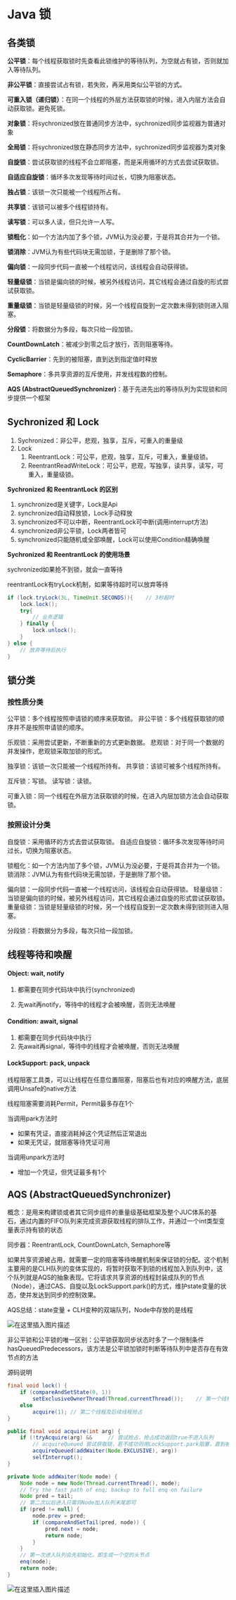 # Java 锁

## 各类锁

**公平锁**：每个线程获取锁时先查看此锁维护的等待队列，为空就占有锁，否则就加入等待队列。

**非公平锁**：直接尝试占有锁，若失败，再采用类似公平锁的方式。

**可重入锁（递归锁）**：在同一个线程的外层方法获取锁的时候，进入内层方法会自动获取锁。避免死锁。

**对象锁**：将sychronized放在普通同步方法中，sychronized同步监视器为普通对象

**全局锁**：将sychronized放在静态同步方法中，sychronized同步监视器为类对象

**自旋锁**：尝试获取锁的线程不会立即阻塞，而是采用循环的方式去尝试获取锁。

**自适应自旋锁**：循环多次发现等待时间过长，切换为阻塞状态。

**独占锁**：该锁一次只能被一个线程所占有。

**共享锁**：该锁可以被多个线程锁持有。

**读写锁**：可以多人读，但只允许一人写。

**锁粗化**：如一个方法内加了多个锁，JVM认为没必要，于是将其合并为一个锁。

**锁消除**：JVM认为有些代码块无需加锁，于是删除了那个锁。

**偏向锁**：一段同步代码一直被一个线程访问，该线程会自动获得锁。

**轻量级锁**：当锁是偏向锁的时候，被另外线程访问，其它线程会通过自旋的形式尝试获取锁。

**重量级锁**：当锁是轻量级锁的时候，另一个线程自旋到一定次数未得到锁则进入阻塞。

**分段锁**：将数据分为多段，每次只给一段加锁。

**CountDownLatch**：被减少到零之后才放行，否则阻塞等待。

**CyclicBarrier**：先到的被阻塞，直到达到指定值时释放

**Semaphore**：多共享资源的互斥使用，并发线程数的控制。

**AQS (AbstractQueuedSynchronizer)**：基于先进先出的等待队列为实现锁和同步提供一个框架

## Sychronized 和 Lock

1. Sychronized：非公平，悲观，独享，互斥，可重入的重量级
2. Lock
   1. ReentrantLock：可公平，悲观，独享，互斥，可重入，重量级锁。
   2. ReentrantReadWriteLock：可公平，悲观，写独享，读共享，读写，可重入，重量级锁。

**Sychronized 和 ReentrantLock 的区别**

1. synchronized是关键字，Lock是Api
2. synchronized自动释放锁，Lock手动释放
3. synchronized不可以中断，ReentrantLock可中断(调用interrupt方法)
4. synchronized非公平锁，Lock两者皆可
5. synchronized只能随机或全部唤醒，Lock可以使用Condition精确唤醒

**Sychronized 和 ReentrantLock 的使用场景**

sychronized如果抢不到锁，就会一直等待

reentrantLock有tryLock机制，如果等待超时可以放弃等待

```java
if (lock.tryLock(3L, TimeUnit.SECONDS)){	// 3秒超时
    lock.lock();
    try{
        // 业务逻辑
    } finally {
        lock.unlock();
    }
} else {
    // 放弃等待后执行
}
```

## 锁分类

### 按性质分类

公平锁：多个线程按照申请锁的顺序来获取锁。
非公平锁：多个线程获取锁的顺序并不是按照申请锁的顺序。

乐观锁：采用尝试更新，不断重新的方式更新数据。
悲观锁：对于同一个数据的并发操作，悲观锁采取加锁的形式。

独享锁：该锁一次只能被一个线程所持有。
共享锁：该锁可被多个线程所持有。

互斥锁：写锁。
读写锁：读锁。

可重入锁：同一个线程在外层方法获取锁的时候，在进入内层加锁方法会自动获取锁。

### 按照设计分类

自旋锁：采用循环的方式去尝试获取锁。
自适应自旋锁：循环多次发现等待时间过长，切换为阻塞状态。

锁粗化：如一个方法内加了多个锁，JVM认为没必要，于是将其合并为一个锁。
锁消除：JVM认为有些代码块无需加锁，于是删除了那个锁。

偏向锁：一段同步代码一直被一个线程访问，该线程会自动获得锁。
轻量级锁：当锁是偏向锁的时候，被另外线程访问，其它线程会通过自旋的形式尝试获取锁。
重量级锁：当锁是轻量级锁的时候，另一个线程自旋到一定次数未得到锁则进入阻塞。

分段锁：将数据分为多段，每次只给一段加锁。

## 线程等待和唤醒

#### Object: wait, notify

1. 都需要在同步代码块中执行(synchronized)

2. 先wait再notify，等待中的线程才会被唤醒，否则无法唤醒

#### Condition: await, signal

1. 都需要在同步代码块中执行
2. 先await再signal，等待中的线程才会被唤醒，否则无法唤醒

#### LockSupport: pack, unpack

线程阻塞工具类，可以让线程在任意位置阻塞，阻塞后也有对应的唤醒方法，底层调用Unsafe的native方法

线程阻塞需要消耗Permit，Permit最多存在1个

当调用park方法时

- 如果有凭证，直接消耗掉这个凭证然后正常退出
- 如果无凭证，就阻塞等待凭证可用

当调用unpark方法时

- 增加一个凭证，但凭证最多有1个

## AQS (AbstractQueuedSynchronizer)

概念：是用来构建锁或者其它同步组件的重量级基础框架及整个JUC体系的基石，通过内置的FIFO队列来完成资源获取线程的排队工作，并通过一个int类型变量表示持有锁的状态

同步器：ReentrantLock, CountDownLatch, Semaphore等

如果共享资源被占用，就需要一定的阻塞等待唤醒机制来保证锁的分配。这个机制主要用的是CLH队列的变体实现的，将暂时获取不到锁的线程加入到队列中，这个队列就是AQS的抽象表现。它将请求共享资源的线程封装成队列的节点（Node），通过CAS、自旋以及LockSupport.park()的方式，维护state变量的状态，使并发达到同步的控制效果。

AQS总结：state变量 + CLH变种的双端队列，Node中存放的是线程

![在这里插入图片描述](https://img-blog.csdnimg.cn/20201218203120948.png?x-oss-process=image/watermark,type_ZmFuZ3poZW5naGVpdGk,shadow_10,text_aHR0cHM6Ly9ibG9nLmNzZG4ubmV0L3dlaXhpbl80MjEwMzAyNg==,size_16,color_FFFFFF,t_70)

非公平锁和公平锁的唯一区别：公平锁获取同步状态时多了一个限制条件 hasQueuedPredecessors，该方法是公平锁加锁时判断等待队列中是否存在有效节点的方法

源码说明

```java
final void lock() {
    if (compareAndSetState(0, 1))
        setExclusiveOwnerThread(Thread.currentThread());	// 第一个线程抢到锁
    else
        acquire(1);	// 第二个线程及后续线程抢占
}
```

```java
public final void acquire(int arg) {
    if (!tryAcquire(arg) &&		// 尝试抢占，抢占成功返回true不进入队列
        // acquireQueued 尝试获取锁，若不成功则用LockSupport.park阻塞，直到被唤醒
        acquireQueued(addWaiter(Node.EXCLUSIVE), arg))	
        selfInterrupt();
}
```

```java
private Node addWaiter(Node mode) {
    Node node = new Node(Thread.currentThread(), mode);
    // Try the fast path of enq; backup to full enq on failure
    Node pred = tail;
    // 第二次以后进入只需将Node加入队列末尾即可
    if (pred != null) {
        node.prev = pred;
        if (compareAndSetTail(pred, node)) {
            pred.next = node;
            return node;
        }
    }
    // 第一次进入队列会先初始化，即生成一个空的头节点
    enq(node);
    return node;
}
```

![在这里插入图片描述](https://img-blog.csdnimg.cn/20201218211732334.png?x-oss-process=image/watermark,type_ZmFuZ3poZW5naGVpdGk,shadow_10,text_aHR0cHM6Ly9ibG9nLmNzZG4ubmV0L3dlaXhpbl80MjEwMzAyNg==,size_16,color_FFFFFF,t_70)